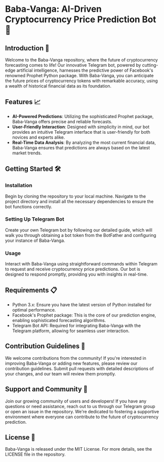 # Baba-Vanga: AI-Driven Cryptocurrency Price Prediction Bot 🚀

## Introduction 🌟
Welcome to the Baba-Vanga repository, where the future of cryptocurrency forecasting comes to life! Our innovative Telegram bot, powered by cutting-edge artificial intelligence, harnesses the predictive power of Facebook's renowned Prophet Python package. With Baba-Vanga, you can anticipate the future prices of cryptocurrency tokens with remarkable accuracy, using a wealth of historical financial data as its foundation.

## Features 📈
- **AI-Powered Predictions**: Utilizing the sophisticated Prophet package, Baba-Vanga offers precise and reliable forecasts.
- **User-Friendly Interaction**: Designed with simplicity in mind, our bot provides an intuitive Telegram interface that is user-friendly for both novices and experts alike.
- **Real-Time Data Analysis**: By analyzing the most current financial data, Baba-Vanga ensures that predictions are always based on the latest market trends.

## Getting Started 🛠️

### Installation
Begin by cloning the repository to your local machine. Navigate to the project directory and install all the necessary dependencies to ensure the bot functions correctly.

### Setting Up Telegram Bot
Create your own Telegram bot by following our detailed guide, which will walk you through obtaining a bot token from the BotFather and configuring your instance of Baba-Vanga.

### Usage
Interact with Baba-Vanga using straightforward commands within Telegram to request and receive cryptocurrency price predictions. Our bot is designed to respond promptly, providing you with insights in real-time.

## Requirements 📋
- Python 3.x: Ensure you have the latest version of Python installed for optimal performance.
- Facebook's Prophet package: This is the core of our prediction engine, enabling sophisticated forecasting algorithms.
- Telegram Bot API: Required for integrating Baba-Vanga with the Telegram platform, allowing for seamless user interaction.

## Contribution Guidelines 🤝
We welcome contributions from the community! If you're interested in improving Baba-Vanga or adding new features, please review our contribution guidelines. Submit pull requests with detailed descriptions of your changes, and our team will review them promptly.

## Support and Community 💬
Join our growing community of users and developers! If you have any questions or need assistance, reach out to us through our Telegram group or open an issue in the repository. We're dedicated to fostering a supportive environment where everyone can contribute to the future of cryptocurrency prediction.

## License 📄
Baba-Vanga is released under the MIT License. For more details, see the LICENSE file in the repository.

